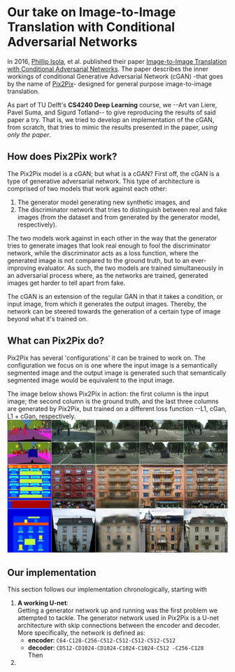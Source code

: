 # Our take on Image-to-Image Translation with Conditional Adversarial Networks

In 2016, [Phillip Isola](http://web.mit.edu/phillipi/), et al. published their paper [Image-to-Image Translation with Conditional Adversarial Networks](https://arxiv.org/abs/1611.07004). The paper describes the inner workings of conditional Generative Adversarial Network (cGAN) -that goes by the name of [Pix2Pix](https://phillipi.github.io/pix2pix/)- designed for general purpose image-to-image translation.

As part of TU Delft's **CS4240 Deep Learning** course, we --Art van Liere, Pavel Suma, and Sigurd Totland-- to give reproducing the results of said paper a try. That is, we tried to develop an implementation of the cGAN, from scratch, that tries to mimic the results presented in the paper, _using only the paper_.

How does Pix2Pix work?
--

The Pix2Pix model is a cGAN; but what is a cGAN? First off, the cGAN is a type of generative adversarial network. This type of architecture is comprised of two models that work against each other:
 
 1. The generator model generating new synthetic images, and 
 2. The discriminator network that tries to distinguish between real and fake images (from the dataset and from generated by the generator model, respectively).
 
The two models work against in each other in the way that the generator tries to generate images that look real enough to fool the discriminator network, while the discriminator acts as a loss function, where the generated image is not compared to the ground truth, but to an ever-improving evaluator. As such, the two models are trained simultaneously in an adversarial process where, as the networks are trained, generated images get harder to tell apart from fake.

The cGAN is an extension of the regular GAN in that it takes a condition, or input image, from which it generates the output images. Thereby, the network can be steered towards the generation of a certain type of image beyond what it's trained on.

What can Pix2Pix do?
--

Pix2Pix has several 'configurations' it can be trained to work on. The configuration we focus on is one where the input image is a semantically segmented image and the output image is generated such that semantically segmented image would be equivalent to the input image.

The image below shows Pix2Pix in action: the first column is the input image; the second column is the ground truth, and the last three columns are generated by Pix2Pix, but trained on a different loss function --L1, cGan, L1 + cGan, respectively.
![Image](ex_imgs/cs4240_p2p.png)

Our implementation
--

This section follows our implementation chronologically, starting with 

1. **A working U-net**:  
 Getting a generator network up and running was the first problem we attempted to tackle. The generator network used in Pix2Pix is a U-net architecture with skip connections between the encoder and decoder. More specifically, the network is defined as:
    - **encoder**: ```C64-C128-C256-C512-C512-C512-C512-C512```
    - **decoder**: ```CD512-CD1024-CD1024-C1024-C1024-C512
-C256-C128```  
 Then  
2. 
